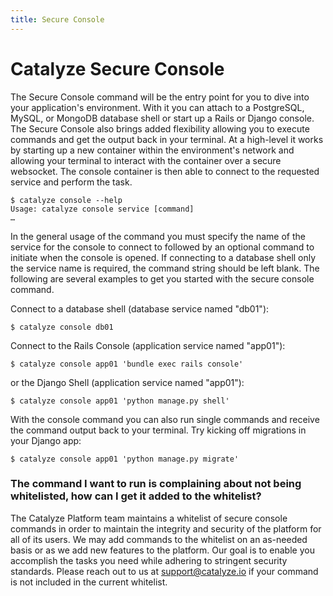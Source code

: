 ```yaml
---
title: Secure Console
---
```


Catalyze Secure Console
=======================

The Secure Console command will be the entry point for you to dive into your application's environment. With it you can attach to a PostgreSQL, MySQL, or MongoDB database shell or start up a Rails or Django console. The Secure Console also brings added flexibility allowing you to execute commands and get the output back in your terminal. At a high-level it works by starting up a new container within the environment's network and allowing your terminal to interact with the container over a secure websocket. The console container is then able to connect to the requested service and perform the task. 

```
$ catalyze console --help
Usage: catalyze console service [command]
…
```

In the general usage of the command you must specify the name of the service for the console to connect to followed by an optional command to initiate when the console is opened. If connecting to a database shell only the service name is required, the command string should be left blank. The following are several examples to get you started with the secure console command.

Connect to a database shell (database service named "db01"):

```
$ catalyze console db01
```

Connect to the Rails Console (application service named "app01"):

```
$ catalyze console app01 'bundle exec rails console'
```

or the Django Shell (application service named "app01"):

```
$ catalyze console app01 'python manage.py shell'
```

With the console command you can also run single commands and receive the command output back to your terminal. Try kicking off migrations in your Django app:

```
$ catalyze console app01 'python manage.py migrate'
```

### The command I want to run is complaining about not being whitelisted, how can I get it added to the whitelist?
The Catalyze Platform team maintains a whitelist of secure console commands in order to maintain the integrity and security of the platform for all of its users. We may add commands to the whitelist on an as-needed basis or as we add new features to the platform. Our goal is to enable you accomplish the tasks you need while adhering to stringent security standards. Please reach out to us at support@catalyze.io if your command is not included in the current whitelist. 
